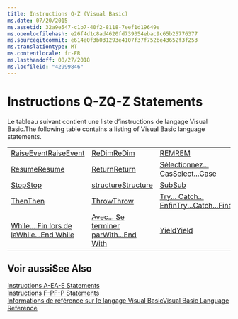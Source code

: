 ```yaml
---
title: Instructions Q-Z (Visual Basic)
ms.date: 07/20/2015
ms.assetid: 32a9e547-c1b7-40f2-8118-7eef1d19649e
ms.openlocfilehash: e26f4d1c8ad4620fd739354ebac9c65b25776377
ms.sourcegitcommit: e614e0f3b031293e4107f37f752be43652f3f253
ms.translationtype: MT
ms.contentlocale: fr-FR
ms.lasthandoff: 08/27/2018
ms.locfileid: "42999846"
---
```

# <a name="q-z-statements"></a><span data-ttu-id="db583-102">Instructions Q-Z</span><span class="sxs-lookup"><span data-stu-id="db583-102">Q-Z Statements</span></span>
<span data-ttu-id="db583-103">Le tableau suivant contient une liste d’instructions de langage Visual Basic.</span><span class="sxs-lookup"><span data-stu-id="db583-103">The following table contains a listing of Visual Basic language statements.</span></span>  
  
|||||  
|---|---|---|---|  
|[<span data-ttu-id="db583-104">RaiseEvent</span><span class="sxs-lookup"><span data-stu-id="db583-104">RaiseEvent</span></span>](../../../visual-basic/language-reference/statements/raiseevent-statement.md)|[<span data-ttu-id="db583-105">ReDim</span><span class="sxs-lookup"><span data-stu-id="db583-105">ReDim</span></span>](../../../visual-basic/language-reference/statements/redim-statement.md)|[<span data-ttu-id="db583-106">REM</span><span class="sxs-lookup"><span data-stu-id="db583-106">REM</span></span>](../../../visual-basic/language-reference/statements/rem-statement.md)|[<span data-ttu-id="db583-107">RemoveHandler</span><span class="sxs-lookup"><span data-stu-id="db583-107">RemoveHandler</span></span>](../../../visual-basic/language-reference/statements/removehandler-statement.md)|  
|[<span data-ttu-id="db583-108">Resume</span><span class="sxs-lookup"><span data-stu-id="db583-108">Resume</span></span>](../../../visual-basic/language-reference/statements/resume-statement.md)|[<span data-ttu-id="db583-109">Return</span><span class="sxs-lookup"><span data-stu-id="db583-109">Return</span></span>](../../../visual-basic/language-reference/statements/return-statement.md)|[<span data-ttu-id="db583-110">Sélectionnez... Cas</span><span class="sxs-lookup"><span data-stu-id="db583-110">Select...Case</span></span>](../../../visual-basic/language-reference/statements/select-case-statement.md)|[<span data-ttu-id="db583-111">Set</span><span class="sxs-lookup"><span data-stu-id="db583-111">Set</span></span>](../../../visual-basic/language-reference/statements/set-statement.md)|  
|[<span data-ttu-id="db583-112">Stop</span><span class="sxs-lookup"><span data-stu-id="db583-112">Stop</span></span>](../../../visual-basic/language-reference/statements/stop-statement.md)|[<span data-ttu-id="db583-113">structure</span><span class="sxs-lookup"><span data-stu-id="db583-113">Structure</span></span>](../../../visual-basic/language-reference/statements/structure-statement.md)|[<span data-ttu-id="db583-114">Sub</span><span class="sxs-lookup"><span data-stu-id="db583-114">Sub</span></span>](../../../visual-basic/language-reference/statements/sub-statement.md)|[<span data-ttu-id="db583-115">SyncLock</span><span class="sxs-lookup"><span data-stu-id="db583-115">SyncLock</span></span>](../../../visual-basic/language-reference/statements/synclock-statement.md)|  
|[<span data-ttu-id="db583-116">Then</span><span class="sxs-lookup"><span data-stu-id="db583-116">Then</span></span>](../../../visual-basic/language-reference/statements/then-statement.md)|[<span data-ttu-id="db583-117">Throw</span><span class="sxs-lookup"><span data-stu-id="db583-117">Throw</span></span>](../../../visual-basic/language-reference/statements/throw-statement.md)|[<span data-ttu-id="db583-118">Try... Catch... Enfin</span><span class="sxs-lookup"><span data-stu-id="db583-118">Try...Catch...Finally</span></span>](../../../visual-basic/language-reference/statements/try-catch-finally-statement.md)|[<span data-ttu-id="db583-119">Using</span><span class="sxs-lookup"><span data-stu-id="db583-119">Using</span></span>](../../../visual-basic/language-reference/statements/using-statement.md)|  
|[<span data-ttu-id="db583-120">While... Fin lors de la</span><span class="sxs-lookup"><span data-stu-id="db583-120">While...End While</span></span>](../../../visual-basic/language-reference/statements/while-end-while-statement.md)|[<span data-ttu-id="db583-121">Avec... Se terminer par</span><span class="sxs-lookup"><span data-stu-id="db583-121">With...End With</span></span>](../../../visual-basic/language-reference/statements/with-end-with-statement.md)|[<span data-ttu-id="db583-122">Yield</span><span class="sxs-lookup"><span data-stu-id="db583-122">Yield</span></span>](../../../visual-basic/language-reference/statements/yield-statement.md)||  
  
## <a name="see-also"></a><span data-ttu-id="db583-123">Voir aussi</span><span class="sxs-lookup"><span data-stu-id="db583-123">See Also</span></span>  
 [<span data-ttu-id="db583-124">Instructions A-E</span><span class="sxs-lookup"><span data-stu-id="db583-124">A-E Statements</span></span>](../../../visual-basic/language-reference/statements/a-e-statements.md)  
 [<span data-ttu-id="db583-125">Instructions F-P</span><span class="sxs-lookup"><span data-stu-id="db583-125">F-P Statements</span></span>](../../../visual-basic/language-reference/statements/f-p-statements.md)  
 [<span data-ttu-id="db583-126">Informations de référence sur le langage Visual Basic</span><span class="sxs-lookup"><span data-stu-id="db583-126">Visual Basic Language Reference</span></span>](../../../visual-basic/language-reference/index.md)
